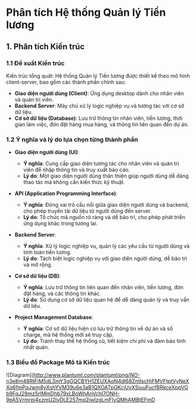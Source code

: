 
# Phân tích Hệ thống Quản lý Tiền lương

## 1. Phân tích Kiến trúc

### 1.1 Đề xuất Kiến trúc
Kiến trúc tổng quát: Hệ thống Quản lý Tiền lương được thiết kế theo mô hình client-server, bao gồm các thành phần chính sau:

- **Giao diện người dùng (Client)**: Ứng dụng desktop dành cho nhân viên và quản trị viên.
- **Backend Server**: Máy chủ xử lý logic nghiệp vụ và tương tác với cơ sở dữ liệu.
- **Cơ sở dữ liệu (Database)**: Lưu trữ thông tin nhân viên, tiền lương, thời gian làm việc, đơn đặt hàng mua hàng, và thông tin liên quan đến dự án.

### 1.2 Ý nghĩa và lý do lựa chọn từng thành phần
- **Giao diện người dùng (UI)**:
  - **Ý nghĩa**: Cung cấp giao diện tương tác cho nhân viên và quản trị viên để nhập thông tin và truy xuất báo cáo.
  - **Lý do**: Một giao diện người dùng thân thiện giúp người dùng dễ dàng thao tác mà không cần kiến thức kỹ thuật.

- **API (Application Programming Interface)**:
  - **Ý nghĩa**: Đóng vai trò cầu nối giữa giao diện người dùng và backend, cho phép truyền tải dữ liệu từ người dùng đến server.
  - **Lý do**: Tổ chức mã nguồn rõ ràng và dễ bảo trì, cho phép phát triển ứng dụng khác trong tương lai.

- **Backend Server**:
  - **Ý nghĩa**: Xử lý logic nghiệp vụ, quản lý các yêu cầu từ người dùng và tính toán tiền lương.
  - **Lý do**: Tách biệt logic nghiệp vụ với giao diện người dùng, dễ bảo trì và mở rộng.

- **Cơ sở dữ liệu (DB)**:
  - **Ý nghĩa**: Lưu trữ thông tin liên quan đến nhân viên, tiền lương, đơn đặt hàng, và các thông tin khác.
  - **Lý do**: Sử dụng cơ sở dữ liệu quan hệ để dễ dàng quản lý và truy vấn dữ liệu.

- **Project Management Database**:
  - **Ý nghĩa**: Cơ sở dữ liệu hiện có lưu trữ thông tin về dự án và số charge, mà hệ thống mới sẽ truy cập.
  - **Lý do**: Tránh thay thế hệ thống cũ, tiết kiệm chi phí và đảm bảo tính nhất quán.
### 1.3 Biểu đồ Package Mô tả Kiến trúc
![Diagram](http://www.plantuml.com/plantuml/png/NO-n3e8m48RtFiM5dLSmY3gGQCBYH1ZEUXAqN4dl68ZntIscHiFMVFtptVyNeXXq6fmPqJwm8yXshYVM39u6e3aB1QXOATpGKcjUvXSiuuFucfBRkceXppVGb9FqJ29mz5rlMmDhb79xLBoWhAnVchI7ONH-9eA5Vrmrpi4xzmU2lvDLE257mq2iwIzgLmFIvQMhAMBtEFmD
